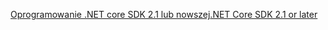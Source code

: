 [<span data-ttu-id="23ef3-101">Oprogramowanie .NET core SDK 2.1 lub nowszej</span><span class="sxs-lookup"><span data-stu-id="23ef3-101">.NET Core SDK 2.1 or later</span></span>](https://www.microsoft.com/net/download/all)